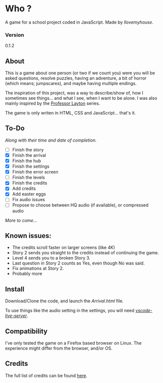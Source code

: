# Who ?
A game for a school project coded in JavaScript.
Made by *Ilovemyhouse*.
### Version
0.1.2

## About
This is a game about one person (or two if we count you) were you will be asked questions, resolve puzzles, having an adventure, a bit of horror (which means; jumpscares), and maybe having multiple endings.

The inspiration of this project, was a way to describe/show of, how I sometimes see things... and what I see, when I want to be alone. I was also mainly inspired by the [Professor Layton](https://www.laytonseries.com/) series.

The game is only writen in HTML, CSS and JavaScript... that's it.
## To-Do
*Along with their time and date of completion.*
 - [ ] Finish the story
 - [x] Finish the arrival
 - [X] Finish the hub
 - [X] Finish the settings
 - [X] Finish the error screen
 - [ ] Finish the levels
 - [X] Finish the credits
 - [X] Add credits
 - [X] Add easter eggs
 - [ ] Fix audio issues
 - [ ] Propose to choose between HQ audio (if available), or compressed audio

 *More to come...*

## Known issues:
- The credits scroll faster on larger screens (like 4K)
- Story 2 sends you straight to the credits instead of continuing the game.
- Level 4 sends you to a broken Story 3.
- Last question in Story 2 counts as Yes, even though No was said.
- Fix animations at Story 2.
- Probably more

## Install
Download/Clone the code, and launch the *Arrival.html* file.

To use things like the audio setting in the settings, you will need [*vscode-live-server*](https://github.com/ritwickdey/vscode-live-server).

## Compatibility
I've only tested the game on a Firefox based browser on Linux. The experience might differ from the browser, and/or OS.

## Credits
The full list of credits can be found [here](https://github.com/Ilovemyhous/Who/blob/main/Credits/HTML.html).